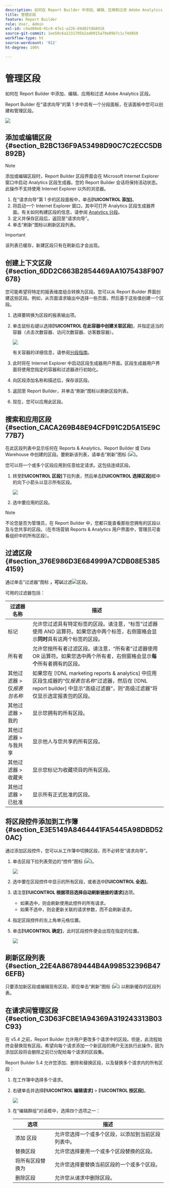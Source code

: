 ```yaml
---
description: 如何在 Report Builder 中添加、编辑、应用和过滤 Adobe Analytics 区段。
title: 管理区段
feature: Report Builder
role: User, Admin
exl-id: c4ad89e0-91c9-47e1-a226-69d82fdb8918
source-git-commit: 1ee50c6a2231795b2ad0015a79e09b7c1c74d850
workflow-type: ht
source-wordcount: '912'
ht-degree: 100%

---
```


# 管理区段

如何在 Report Builder 中添加、编辑、应用和过滤 Adobe Analytics 区段。

Report Builder 在“请求向导”的第 1 步中具有一个分段面板，在该面板中您可以创建和管理区段。

![](assets/seg_dialog.png)

## 添加或编辑区段 {#section_B2BC136F9A53498D90C7C2ECC5DB892B}

>[!NOTE]
>
>添加或编辑区段时，Report Builder 区段界面会在 Microsoft Internet Explorer 窗口中启动 Analytics 区段生成器。您的 Report Builder 会话将保持活动状态。此操作不支持使用 Internet Explorer 以外的浏览器。

1. 在“请求向导”第 1 步的区段面板中，单击&#x200B;**[!UICONTROL 添加]**。
1. 将启动一个 Internet Explorer 窗口，其中可打开 Analytics 区段生成器界面。有关如何构建区段的信息，请参阅 [Analytics 分段](https://experienceleague.adobe.com/docs/analytics/components/segmentation/seg-home.html)。
1. 定义并保存区段后，返回至“请求向导”。
1. 单击“刷新”图标以刷新区段列表。

>[!IMPORTANT]
>
>该列表已缓存，新建区段只有在刷新后才会出现。

## 创建上下文区段 {#section_6DD2C663B2854469AA1075438F907678}

您可能希望将特定的报表维度组合转换为区段。您可以从 Report Builder 界面创建这些区段。例如，从页面请求输出中选择一些页面，然后基于这些值创建一个区段。

1. 选择要转换为区段的报表输出项。
1. 单击鼠标右键以选择&#x200B;**[!UICONTROL 在此容器中创建关联区段]**，并指定适当的容器（点击次数容器、访问次数容器、访客数容器）。

   ![](assets/seg_in_context.png)

   有关容器的详细信息，请参阅[分段指南](https://experienceleague.adobe.com/docs/analytics/components/segmentation/seg-home.html)。

1. 此时将在 Internet Explorer 中启动区段生成器用户界面。区段生成器用户界面将使用您指定的容器和过滤器进行初始化。
1. 向区段添加名称和描述后，保存该区段。
1. 返回至 Report Builder，并单击“刷新”图标以刷新区段列表。
1. 现在，您可以应用此区段。

## 搜索和应用区段 {#section_CACA269B48E94CFD91C2D5A15E9C77B7}

在此区段列表中显示任何在 Reports &amp; Analytics、Report Builder 或 Data Warehouse 中创建的区段。要刷新该列表，请单击“刷新”图标 (![](assets/refresh_icon.png))。

您可以将一个或多个区段应用到任意给定请求。这包括连续区段。

1. 转至&#x200B;**[!UICONTROL 区段]**&#x200B;下拉列表，然后单击&#x200B;**[!UICONTROL 选择区段]**&#x200B;框中的向下小箭头以显示所有区段。

   ![](assets/seg_list.png)

1. 选中要应用的区段。

>[!NOTE]
>
>不论您是否为管理员，在 Report Builder 中，您都只能查看那些您拥有的区段以及与您共享的区段。（在市场营销 Reports &amp; Analytics 用户界面中，管理员可查看组织中的所有区段）。

## 过滤区段 {#section_376E986D3E684999A7CDB08E53854159}

通过单击“过滤器”图标 **，可以**&#x200B;过滤![](assets/segment_filter.png)区段。

可用的过滤器包括：

| 过滤器名称 | 描述 |
|---|---|
| 标记 | 允许您过滤具有特定标签的区段。请注意，“标签”过滤器使用 AND 运算符。如果您选中两个标签，右侧窗格会显示&#x200B;**同时**&#x200B;具有这两个标签的区段。 |
| 所有者 | 允许您按所有者过滤区段。请注意，“所有者”过滤器使用 OR 运算符。如果您选中两个所有者，右侧窗格会显示&#x200B;**每个**&#x200B;所有者拥有的区段。 |
| 其他过滤器 > 仅&#x200B;*报表包名称* | 如果您在 [!DNL marketing reports & analytics] 中应用区段生成器的“仅&#x200B;*报表包名称*”过滤器，然后在 [!DNL report builder] 中显示“高级过滤器”，则“高级过滤器”将仅显示选定报表包的区段。 |
| 其他过滤器 > 我的 | 显示您拥有的所有区段。 |
| 其他过滤器 > 与我共享 | 显示他人与您共享的所有区段。 |
| 其他过滤器 > 收藏夹 | 显示您标记为收藏项目的所有区段。 |
| 其他过滤器 > 已批准 | 显示所有正式批准的区段。 |

## 将区段控件添加到工作簿 {#section_E3E5149A8464441FA5445A98DBD520AC}

通过添加区段控件，您可以从工作簿中切换区段，而不必转至“请求向导”。

1. 单击区段下拉列表旁边的“控件”图标 (![](assets/control_icon.png))。

   ![](assets/seg_control.png)

1. 选中要在区段控件中显示的所有区段，或者选中&#x200B;**[!UICONTROL 全选]**。
1. 请注意&#x200B;**[!UICONTROL 根据项目选择自动刷新链接的请求]**&#x200B;选项。

   * 如果选中，则会刷新使用此控件的所有请求。
   * 如果不选中，则会更新关联的请求参数，而不会刷新请求。

1. 指定区段控件的左上角单元格位置。
1. 单击&#x200B;**[!UICONTROL 确定]**，此时区段控件便会出现在指定的位置。

   ![](assets/seg_control2.png)

## 刷新区段列表 {#section_22E4A86789444B4A998532396B476EFB}

只要添加新区段或编辑现有区段，即应单击“刷新”图标 (![](assets/refresh_icon.png)) 以刷新缓存的区段列表。

## 在请求间管理区段 {#section_C3D63FCBE1A94369A319243313B03C93}

在 v5.4 之前，Report Builder 允许用户更改多个请求中的区段。但是，此流程始终会替换现有区段。希望向每个请求添加一个新区段的用户无法执行此操作，因为添加区段将会删除之前已分配给每个请求的区段集。

Report Builder 5.4 允许您添加、删除和替换区段，以及替换多个请求内的所有区段：

1. 在工作簿中选择多个请求。
1. 右键单击并选择&#x200B;**[!UICONTROL 编辑请求]** > **[!UICONTROL 按区段]**。

   ![](assets/edit_by_segment.png)

1. 在“编辑群组”对话框中，选择四个选项之一：

   | 选项 | 描述 |
   |---|---|
   | 添加 区段 | 允许您选择一个或多个区段，以添加到当前区段列表中。 |
   | 替换区段 | 允许您选择要用一个或多个区段替换的区段。 |
   | 将所有区段替换为 | 允许您选择要替换当前区段的一个或多个区段。 |
   | 删除区段 | 允许您从请求中删除区段。 |

